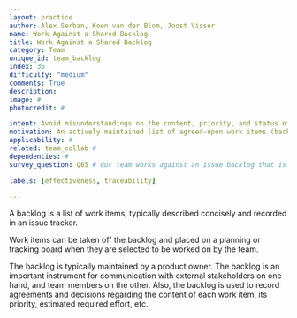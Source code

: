 ```yaml
---
layout: practice
author: Alex Serban, Koen van der Blom, Joost Visser
name: Work Against a Shared Backlog
title: Work Against a Shared Backlog
category: Team
unique_id: team_backlog
index: 36
difficulty: "medium"
comments: True
description:
image: #
photocredit: #

intent: Avoid misunderstandings on the content, priority, and status of tasks. #
motivation: An actively maintained list of agreed-upon work items (backlog) enables coordination of tasks within the team and with external stakeholders. It also helps in planning ahead and performing retrospective evaluations.
applicability: #
related: team_collab #
dependencies: #
survey_question: Q65 # Our team works against an issue backlog that is actively maintained in collaboration with our product owner.

labels: [effectiveness, traceability]

---
```


A backlog is a list of work items, typically described concisely and recorded in an issue tracker.

Work items can be taken off the backlog and placed on a planning or tracking board when they are selected to be worked on by the team.

The backlog is typically maintained by a product owner. The backlog is an important instrument for communication with external stakeholders on one hand, and team members on the other. Also, the backlog is used to record agreements and decisions regarding the content of each work item, its priority, estimated required effort, etc.